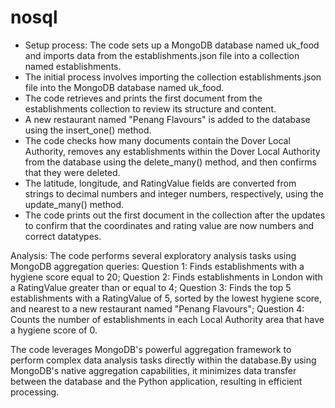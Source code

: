 # nosql

- Setup process:
The code sets up a MongoDB database named uk_food and imports data from the establishments.json file into a collection named establishments.
- The initial process involves importing the collection establishments.json file into the MongoDB database named uk_food.
- The code retrieves and prints the first document from the establishments collection to review its structure and content.
- A new restaurant named "Penang Flavours" is added to the database using the insert_one() method.
- The code checks how many documents contain the Dover Local Authority, removes any establishments within the Dover Local Authority from the database using the delete_many() method, and then confirms that they were deleted.
- The latitude, longitude, and RatingValue fields are converted from strings to decimal numbers and integer numbers, respectively, using the update_many() method.
- The code prints out the first document in the collection after the updates to confirm that the coordinates and rating value are now numbers and correct datatypes.


Analysis: 
The code performs several exploratory analysis tasks using MongoDB aggregation queries:
Question 1: Finds establishments with a hygiene score equal to 20; Question 2: Finds establishments in London with a RatingValue greater than or equal to 4; Question 3: Finds the top 5 establishments with a RatingValue of 5, sorted by the lowest hygiene score, and nearest to a new restaurant named "Penang Flavours"; Question 4: Counts the number of establishments in each Local Authority area that have a hygiene score of 0.

The code leverages MongoDB's powerful aggregation framework to perform complex data analysis tasks directly within the database.By using MongoDB's native aggregation capabilities, it minimizes data transfer between the database and the Python application, resulting in efficient processing.
